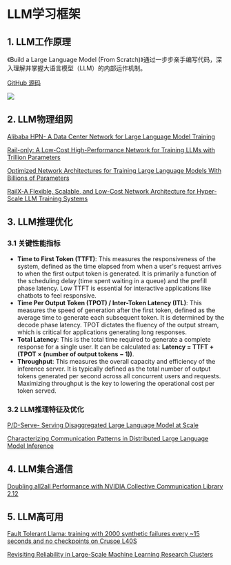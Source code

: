 # LLM学习框架

<show-structure depth="3"/>

## 1. LLM工作原理

《Build a Large Language Model (From Scratch)》通过一步步亲手编写代码，深入理解并掌握大语言模型（LLM）的内部运作机制。

[GitHub 源码](https://github.com/rasbt/LLMs-from-scratch)

<procedure>
<img src="build-a-large-language-model.jpeg"  thumbnail="true"/>
</procedure>

## 2. LLM物理组网

[Alibaba HPN- A Data Center Network for Large Language Model  Training](https://cs.stanford.edu/~keithw/sigcomm2024/sigcomm24-final878-acmpaginated.pdf)

[Rail-only: A Low-Cost High-Performance Network for Training LLMs with Trillion Parameters](https://arxiv.org/pdf/2307.12169)

[Optimized Network Architectures for Training Large Language Models With Billions of Parameters](https://people.csail.mit.edu/ghobadi/papers/rail_llm_hotnets_2023.pdf)

[RailX-A Flexible, Scalable, and Low-Cost Network Architecture for Hyper-Scale LLM Training Systems](https://arxiv.org/abs/2507.18889)

## 3. LLM推理优化

### 3.1 关键性能指标

- **Time to First Token (TTFT)**: This measures the responsiveness of the system, defined as the time elapsed from when a user's request arrives to when the first output token is generated. It is primarily a function of the scheduling delay (time spent waiting in a queue) and the prefill phase latency. Low TTFT is essential for interactive applications like chatbots to feel responsive.
- **Time Per Output Token (TPOT) / Inter-Token Latency (ITL)**: This measures the speed of generation after the first token, defined as the average time to generate each subsequent token. It is determined by the decode phase latency. TPOT dictates the fluency of the output stream, which is critical for applications generating long responses.
- **Total Latency**: This is the total time required to generate a complete response for a single user. It can be calculated as: **Latency = TTFT + (TPOT × (number of output tokens − 1))**.
- **Throughput**: This measures the overall capacity and efficiency of the inference server. It is typically defined as the total number of output tokens generated per second across all concurrent users and requests. Maximizing throughput is the key to lowering the operational cost per token served.

### 3.2 LLM推理特征及优化

[P/D-Serve- Serving Disaggregated Large Language Model at Scale](https://arxiv.org/abs/2408.08147)

[Characterizing Communication Patterns in Distributed Large Language Model Inference](https://www.arxiv.org/abs/2507.14392)

## 4. LLM集合通信

[Doubling all2all Performance with NVIDIA Collective Communication Library 2.12](https://developer.nvidia.com/blog/doubling-all2all-performance-with-nvidia-collective-communication-library-2-12/)

## 5. LLM高可用

[Fault Tolerant Llama: training with 2000 synthetic failures every ~15 seconds and no checkpoints on Crusoe L40S](https://pytorch.org/blog/fault-tolerant-llama-training-with-2000-synthetic-failures-every-15-seconds-and-no-checkpoints-on-crusoe-l40s/)

[Revisiting Reliability in Large-Scale Machine Learning Research Clusters](https://arxiv.org/abs/2410.21680)

